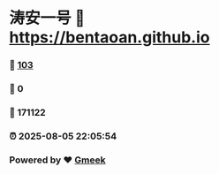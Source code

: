 # 涛安一号 :link: https://bentaoan.github.io 
### :page_facing_up: [103](https://bentaoan.github.io/tag.html) 
### :speech_balloon: 0 
### :hibiscus: 171122 
### :alarm_clock: 2025-08-05 22:05:54 
### Powered by :heart: [Gmeek](https://github.com/Meekdai/Gmeek)
